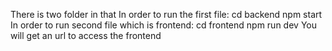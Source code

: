 There is two folder in that 
In order to run the first file:
 cd backend 
npm start
In order to run second file which is frontend:
cd frontend
npm run dev
You will get an url to access the frontend
